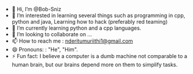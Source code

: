 - 👋 Hi, I’m @Bob-Sniz
- 👀 I’m interested in learning several things such as programming in cpp, python and java, Learning how to hack (preferably red teaming)
- 🌱 I’m currently learning python and a cpp languages.
- 💞️ I’m looking to collaborate on ...
- 📫 How to reach me : nderitumuriithi1@gmail.com
- 😄 Pronouns: : "He", "Him".
- ⚡ Fun fact: I believe a computer is a dumb machine not comparable to a human brain,  but our brains depend more on them to simplify tasks.

<!---
Bob-Sniz/Bob-Sniz is a ✨ special ✨ repository because its `README.md` (this file) appears on your GitHub profile.
You can click the Preview link to take a look at your changes.
--->
